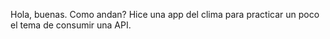 Hola, buenas. Como andan?
Hice una app del clima para practicar un poco el tema de consumir una API.
